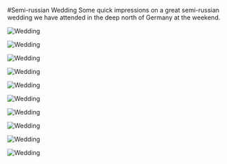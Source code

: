 #Semi-russian Wedding
Some quick impressions on a great semi-russian wedding we have attended in the deep north of Germany at the weekend.

![](https://farm3.staticflickr.com/2943/15207523108_1c82389544_b.jpg "Wedding")

![](https://farm4.staticflickr.com/3923/15394105855_8fc4267eda_b.jpg "Wedding")

![](https://farm4.staticflickr.com/3857/15394107585_2d81698273_b.jpg "Wedding")

![](https://farm3.staticflickr.com/2945/15207604357_45a907e0d2_b.jpg "Wedding")

![](https://farm4.staticflickr.com/3857/15393787572_27004a42c5_b.jpg "Wedding")

![](https://farm3.staticflickr.com/2945/15393788672_3a4b2cdb92_b.jpg "Wedding")

![](https://farm4.staticflickr.com/3903/15207366109_97a791e111_b.jpg "Wedding")

![](https://farm4.staticflickr.com/3901/15371089516_f7a2db3712_b.jpg "Wedding")

![](https://farm4.staticflickr.com/3905/15207368239_abc94d5119_b.jpg "Wedding")

![](https://farm3.staticflickr.com/2949/15212158659_8e68d75f41_b.jpg "Wedding")